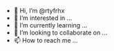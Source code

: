 - 👋 Hi, I’m @rtyfrhx
- 👀 I’m interested in ...
- 🌱 I’m currently learning ...
- 💞️ I’m looking to collaborate on ...
- 📫 How to reach me ...

<!---
rtyfrhx/rtyfrhx is a ✨ special ✨ repository because its `README.md` (this file) appears on your GitHub profile.
You can click the Preview link to take a look at your changes.
--->
